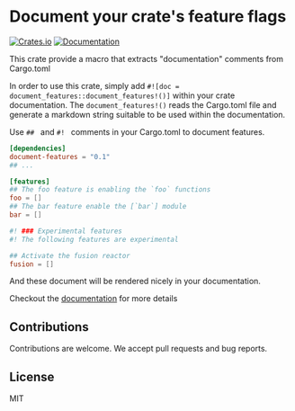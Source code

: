 # Document your crate's feature flags

[![Crates.io](https://img.shields.io/crates/v/document-features)](https://crates.io/crates/document-features)
[![Documentation](https://docs.rs/document-features/badge.svg)](https://docs.rs/document-features/)

This crate provide a macro that extracts "documentation" comments from Cargo.toml

In order to use this crate, simply add `#![doc = document_features::document_features!()]`
within your crate documentation.
The `document_features!()` reads the Cargo.toml file and generate a markdown string
suitable to be used within the documentation.

Use `## ` and `#! ` comments in your Cargo.toml to document features.

```toml
[dependencies]
document-features = "0.1"
## ...

[features]
## The foo feature is enabling the `foo` functions
foo = []
## The bar feature enable the [`bar`] module
bar = []

#! ### Experimental features
#! The following features are experimental

## Activate the fusion reactor
fusion = []
```

And these document will be rendered nicely in your documentation.

Checkout the [documentation](https://docs.rs/document-features/) for more details

## Contributions

Contributions are welcome. We accept pull requests and bug reports.

## License

MIT
